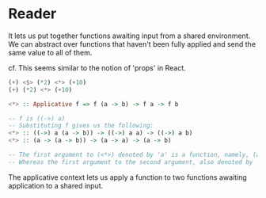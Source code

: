 # Reader 

It lets us put together functions awaiting input from a shared environment. We can abstract over functions that haven't been fully applied and send the same value to all of them.

cf. This seems similar to the notion of 'props' in React.

```haskell
(+) <$> (*2) <*> (+10)
(+) (*2) <*> (+10)

<*> :: Applicative f => f (a -> b) -> f a -> f b 

-- f is ((->) a)
-- Substituting f gives us the following:
<*> :: ((->) a (a -> b)) -> ((->) a a) -> ((->) a b)
<*> :: (a -> (a -> b)) -> (a -> a) -> (a -> b)

-- The first argument to (<*>) denoted by 'a' is a function, namely, (a -> a). In this case, this will be the (+10) function.
-- Whereas the first argument to the second argument, also denoted by 'a', is an Integer. In this case, this will be the argument to (*2) and (+10).
```

The applicative context lets us apply a function to two functions awaiting application to a shared input.

